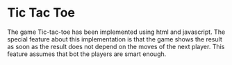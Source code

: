 # Tic Tac Toe

The game Tic-tac-toe has been implemented using html and javascript.
The special feature about this implementation is that the game shows the result as soon as the result does not depend on the moves of the next player. This feature assumes that bot the players are smart enough.
